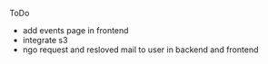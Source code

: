 ToDo
- add events page in frontend
- integrate s3 
- ngo request and resloved mail to user in backend and frontend
